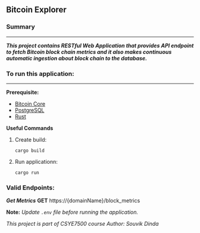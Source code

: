 ## Bitcoin Explorer

### Summary
------------------------------------------------------------------------
**_This project contains RESTful Web Application that provides API endpoint to fetch Bitcoin block chain metrics and it also makes continuous automatic ingestion about block chain to the database._**

### To run this application:
------------------------------------------------------------------------

**Prerequisite:**

- [Bitcoin Core](https://bitcoin.org/en/download)
- [PostgreSQL](https://www.postgresql.org/download/)
- [Rust](https://www.rust-lang.org/)


**Useful Commands**

1. Create build:
    ```
    cargo build
    ```

2. Run applicationn:
    ```
    cargo run
    ```


### Valid Endpoints:

**_Get Metrics_**
**GET** https://{domainName}/block_metrics


**Note:** _Update `.env` file before running the application._

_This project is part of CSYE7500 course_
_Author: Souvik Dinda_
